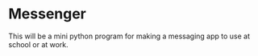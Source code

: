 # Messenger
This will be a mini python program for making a messaging app to use at school or at work.
